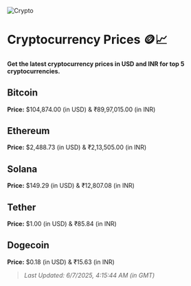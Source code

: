 
![Crypto](https://www.techguide.com.au/wp-content/uploads/2020/11/crypto3.jpeg)

# Cryptocurrency Prices 🪙📈

#### Get the latest cryptocurrency prices in USD and INR for top 5 cryptocurrencies.

## Bitcoin

**Price:** $104,874.00 (in USD) & ₹89,97,015.00 (in INR)

## Ethereum

**Price:** $2,488.73 (in USD) & ₹2,13,505.00 (in INR)

## Solana

**Price:** $149.29 (in USD) & ₹12,807.08 (in INR)

## Tether

**Price:** $1.00 (in USD) & ₹85.84 (in INR)

## Dogecoin

**Price:** $0.18 (in USD) & ₹15.63 (in INR)

> _Last Updated: 6/7/2025, 4:15:44 AM (in GMT)_
